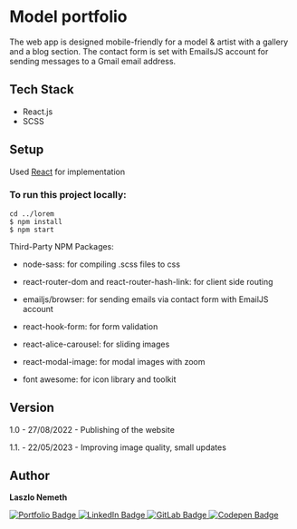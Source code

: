 # Model portfolio

​​The web app is designed mobile-friendly for a model & artist with a gallery and a blog section. 
The contact form is set with EmailsJS account for sending messages to a Gmail email address.

## Tech Stack

- React.js
- SCSS

## Setup

Used [React](https://reactjs.org/) for implementation

### To run this project locally:

```
cd ../lorem
$ npm install
$ npm start
```
Third-Party NPM Packages:

- node-sass: for compiling .scss files to css

- react-router-dom and react-router-hash-link: for client side routing

- emailjs/browser: for sending emails via contact form with EmailJS account

- react-hook-form: for form validation

- react-alice-carousel: for sliding images

- react-modal-image: for modal images with zoom

- font awesome: for icon library and toolkit
## Version

1.0 - 27/08/2022 - Publishing of the website

1.1. - 22/05/2023 - Improving image quality, small updates

## Author

<b>Laszlo Nemeth</b>

<div id="badges">
    <a href="https://lac0220.github.io/lac0220/">
        <img src="https://img.shields.io/badge/Portfolio-red?style=for-the-badge&logo=logoColor=white" alt="Portfolio Badge"/>
    </a>
    <a href="https://www.linkedin.com/in/nemeth0220">
        <img src="https://img.shields.io/badge/LinkedIn-blue?style=for-the-badge&logo=linkedin&logoColor=white" alt="LinkedIn Badge"/>
    </a>
    <a href="https://gitlab.com/lac0220">
        <img src="https://img.shields.io/badge/GitLab-gray?style=for-the-badge&logo=gitlab&logoColor=white" alt="GitLab Badge"/>
    </a>
    <a href="https://codepen.io/lac0220/">
        <img src="https://img.shields.io/badge/Codepen-black?style=for-the-badge&logo=codepen&logoColor=white" alt="Codepen Badge"/>
    </a>
</div>